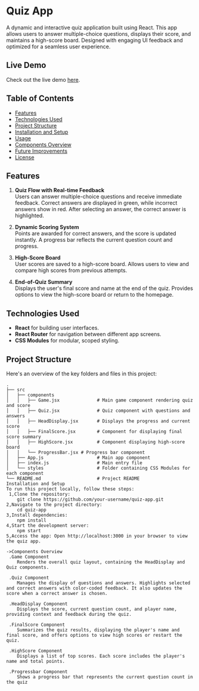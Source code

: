 # Quiz App

A dynamic and interactive quiz application built using React. This app allows users to answer multiple-choice questions, displays their score, and maintains a high-score board. Designed with engaging UI feedback and optimized for a seamless user experience.

## Live Demo
Check out the live demo [here](https://quiz-rho-hazel.vercel.app/).

## Table of Contents
- [Features](#features)
- [Technologies Used](#technologies-used)
- [Project Structure](#project-structure)
- [Installation and Setup](#installation-and-setup)
- [Usage](#usage)
- [Components Overview](#components-overview)
- [Future Improvements](#future-improvements)
- [License](#license)

## Features

1. **Quiz Flow with Real-time Feedback**  
   Users can answer multiple-choice questions and receive immediate feedback. Correct answers are displayed in green, while incorrect answers show in red. After selecting an answer, the correct answer is highlighted.

2. **Dynamic Scoring System**  
   Points are awarded for correct answers, and the score is updated instantly. A progress bar reflects the current question count and progress.

3. **High-Score Board**  
   User scores are saved to a high-score board. Allows users to view and compare high scores from previous attempts.

4. **End-of-Quiz Summary**  
   Displays the user's final score and name at the end of the quiz. Provides options to view the high-score board or return to the homepage.

## Technologies Used

- **React** for building user interfaces.
- **React Router** for navigation between different app screens.
- **CSS Modules** for modular, scoped styling.

## Project Structure

Here's an overview of the key folders and files in this project:

```plaintext
.
├── src
│   ├── components
│   │   ├── Game.jsx              # Main game component rendering quiz and score
│   │   ├── Quiz.jsx              # Quiz component with questions and answers
│   │   ├── HeadDisplay.jsx       # Displays the progress and current score
│   │   ├── FinalScore.jsx        # Component for displaying final score summary
│   │   ├── HighScore.jsx         # Component displaying high-score board
│   │   └── ProgressBar.jsx # Progress bar component
│   ├── App.js                    # Main app component
│   ├── index.js                  # Main entry file
│   └── styles                    # Folder containing CSS Modules for each component
└── README.md                     # Project README
Installation and Setup
To run this project locally, follow these steps:
 1,Clone the repository:
    git clone https://github.com/your-username/quiz-app.git
2,Navigate to the project directory:
    cd quiz-app
3,Install dependencies:
    npm install
4,Start the development server:
    npm start
5,Access the app: Open http://localhost:3000 in your browser to view the quiz app.

->Components Overview
 .Game Component
    Renders the overall quiz layout, containing the HeadDisplay and Quiz components.

 .Quiz Component
    Manages the display of questions and answers. Highlights selected and correct answers with color-coded feedback. It also updates the score when a correct answer is chosen.

 .HeadDisplay Component
    Displays the score, current question count, and player name, providing context and feedback during the quiz.

 .FinalScore Component
    Summarizes the quiz results, displaying the player's name and final score, and offers options to view high scores or restart the quiz.

 .HighScore Component
    Displays a list of top scores. Each score includes the player's name and total points.

 .Progressbar Component
    Shows a progress bar that represents the current question count in the quiz